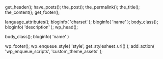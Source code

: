 
get_header();
have_posts();
the_post();
the_permalink();
the_title();
the_content();
get_footer();

language_attributes();
bloginfo( 'charset' );
bloginfo( 'name' );
body_class();
bloginfo( 'description' );
wp_head();

body_class();
bloginfo( 'name' )

wp_footer();
wp_enqueue_style( 'style', get_stylesheet_uri() );
add_action( 'wp_enqueue_scripts', 'custom_theme_assets' );
